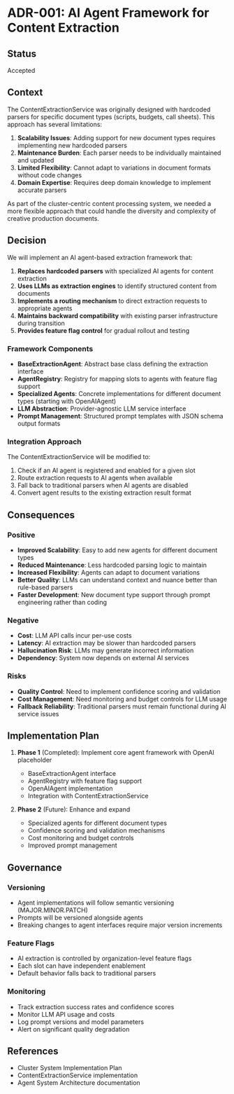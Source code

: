 # ADR-001: AI Agent Framework for Content Extraction

## Status
Accepted

## Context
The ContentExtractionService was originally designed with hardcoded parsers for specific document types (scripts, budgets, call sheets). This approach has several limitations:

1. **Scalability Issues**: Adding support for new document types requires implementing new hardcoded parsers
2. **Maintenance Burden**: Each parser needs to be individually maintained and updated
3. **Limited Flexibility**: Cannot adapt to variations in document formats without code changes
4. **Domain Expertise**: Requires deep domain knowledge to implement accurate parsers

As part of the cluster-centric content processing system, we needed a more flexible approach that could handle the diversity and complexity of creative production documents.

## Decision
We will implement an AI agent-based extraction framework that:

1. **Replaces hardcoded parsers** with specialized AI agents for content extraction
2. **Uses LLMs as extraction engines** to identify structured content from documents
3. **Implements a routing mechanism** to direct extraction requests to appropriate agents
4. **Maintains backward compatibility** with existing parser infrastructure during transition
5. **Provides feature flag control** for gradual rollout and testing

### Framework Components

- **BaseExtractionAgent**: Abstract base class defining the extraction interface
- **AgentRegistry**: Registry for mapping slots to agents with feature flag support
- **Specialized Agents**: Concrete implementations for different document types (starting with OpenAIAgent)
- **LLM Abstraction**: Provider-agnostic LLM service interface
- **Prompt Management**: Structured prompt templates with JSON schema output formats

### Integration Approach

The ContentExtractionService will be modified to:

1. Check if an AI agent is registered and enabled for a given slot
2. Route extraction requests to AI agents when available
3. Fall back to traditional parsers when AI agents are disabled
4. Convert agent results to the existing extraction result format

## Consequences

### Positive

- **Improved Scalability**: Easy to add new agents for different document types
- **Reduced Maintenance**: Less hardcoded parsing logic to maintain
- **Increased Flexibility**: Agents can adapt to document variations
- **Better Quality**: LLMs can understand context and nuance better than rule-based parsers
- **Faster Development**: New document type support through prompt engineering rather than coding

### Negative

- **Cost**: LLM API calls incur per-use costs
- **Latency**: AI extraction may be slower than hardcoded parsers
- **Hallucination Risk**: LLMs may generate incorrect information
- **Dependency**: System now depends on external AI services

### Risks

- **Quality Control**: Need to implement confidence scoring and validation
- **Cost Management**: Need monitoring and budget controls for LLM usage
- **Fallback Reliability**: Traditional parsers must remain functional during AI service issues

## Implementation Plan

1. **Phase 1** (Completed): Implement core agent framework with OpenAI placeholder
   - BaseExtractionAgent interface
   - AgentRegistry with feature flag support
   - OpenAIAgent implementation
   - Integration with ContentExtractionService

2. **Phase 2** (Future): Enhance and expand
   - Specialized agents for different document types
   - Confidence scoring and validation mechanisms
   - Cost monitoring and budget controls
   - Improved prompt management

## Governance

### Versioning

- Agent implementations will follow semantic versioning (MAJOR.MINOR.PATCH)
- Prompts will be versioned alongside agents
- Breaking changes to agent interfaces require major version increments

### Feature Flags

- AI extraction is controlled by organization-level feature flags
- Each slot can have independent enablement
- Default behavior falls back to traditional parsers

### Monitoring

- Track extraction success rates and confidence scores
- Monitor LLM API usage and costs
- Log prompt versions and model parameters
- Alert on significant quality degradation

## References

- Cluster System Implementation Plan
- ContentExtractionService implementation
- Agent System Architecture documentation
